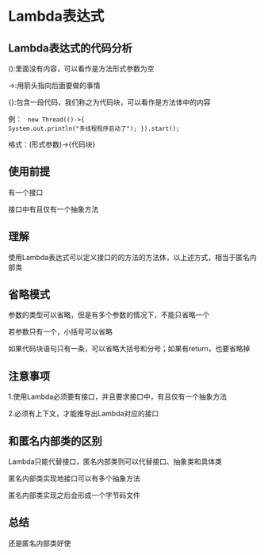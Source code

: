 # Lambda表达式

## Lambda表达式的代码分析

():里面没有内容，可以看作是方法形式参数为空

->:用箭头指向后面要做的事情

{}:包含一段代码，我们称之为代码块，可以看作是方法体中的内容

例： 
<code>
new Thread(()->{
    System.out.println("多线程程序启动了");
}).start();
</code>

格式：(形式参数)->{代码块}

## 使用前提

有一个接口

接口中有且仅有一个抽象方法

## 理解

使用Lambda表达式可以定义接口的的方法的方法体，以上述方式，相当于匿名内部类

## 省略模式

参数的类型可以省略，但是有多个参数的情况下，不能只省略一个

若参数只有一个，小括号可以省略

如果代码块语句只有一条，可以省略大括号和分号；如果有return，也要省略掉

## 注意事项

1.使用Lambda必须要有接口，并且要求接口中，有且仅有一个抽象方法

2.必须有上下文，才能推导出Lambda对应的接口

## 和匿名内部类的区别

Lambda只能代替接口，匿名内部类则可以代替接口、抽象类和具体类

匿名内部类实现地接口可以有多个抽象方法

匿名内部类实现之后会形成一个字节码文件

## 总结

还是匿名内部类好使


